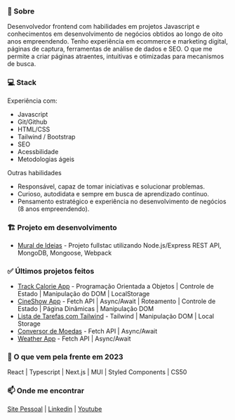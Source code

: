 ### 👋 Sobre 

Desenvolvedor frontend com habilidades em projetos Javascript e conhecimentos em desenvolvimento de negócios obtidos ao longo de oito anos empreendendo. Tenho experiência em ecommerce e marketing digital, páginas de captura, ferramentas de análise de dados e SEO. O que me permite a criar páginas atraentes, intuitivas e otimizadas para mecanismos de busca. 

### 💻 Stack
Experiência com:
- Javascript 
- Git/Github
- HTML/CSS
- Tailwind / Bootstrap
- SEO
- Acessbilidade
- Metodologias ágeis

Outras habilidades
- Responsável, capaz de tomar iniciativas e solucionar problemas.
- Curioso, autodidata e sempre em busca de aprendizado contínuo.
- Pensamento estratégico e experiência no desenvolvimento de negócios (8 anos empreendendo).

### 🏗️ Projeto em desenvolvimento
- [Mural de Ideias](https://github.com/aecio-neto/reflection-board) - Projeto fullstac utilizando Node.js/Express REST API, MongoDB, Mongoose, Webpack

### ✅ Últimos projetos feitos
- [Track Calorie App](https://github.com/aecio-neto/Portfolio/tree/main/4%20-%20advanced/04%20-%20tracalorie_app) - Programação Orientada a Objetos | Controle de Estado | Manipulação do DOM | LocalStorage
- [CineShow App](https://github.com/aecio-neto/Portfolio/tree/main/4%20-%20advanced/03%20-%20cineShow%20app) - Fetch API | Async/Await | Roteamento | Controle de Estado | Página Dinâmicas | Manipulação DOM
- [Lista de Tarefas com Tailwind](https://github.com/aecio-neto/Portfolio/tree/main/3%20-%20intermediate/03%20-%20To-do%20List%202.0) - Tailwind | Manipulação DOM | Local Storage
- [Conversor de Moedas](https://github.com/aecio-neto/Portfolio/tree/main/4%20-%20advanced/02%20-%20Conversor%20de%20moedas) - Fetch API | Async/Await
- [Weather App](https://github.com/aecio-neto/Portfolio/tree/main/4%20-%20advanced/01%20-%20weather-app) - Fetch API | Async/Await

### 🚀 O que vem pela frente em 2023
React | Typescript | Next.js | MUI | Styled Components | CS50

### 📫 Onde me encontrar 

[Site Pessoal](https://aecioneto.com.br/) |
[Linkedin](https://linkedin.com/in/aecio-neto) |
[Youtube](https://www.youtube.com/channel/UCwZvlGDcLmzXmsSOtM3lT3g)
